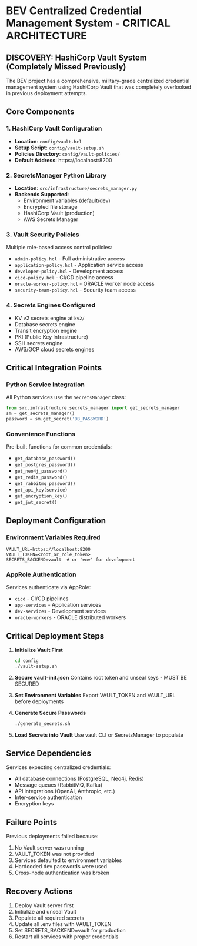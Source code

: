 # BEV Centralized Credential Management System - CRITICAL ARCHITECTURE

## DISCOVERY: HashiCorp Vault System (Completely Missed Previously)

The BEV project has a comprehensive, military-grade centralized credential management system using HashiCorp Vault that was completely overlooked in previous deployment attempts.

## Core Components

### 1. HashiCorp Vault Configuration
- **Location**: `config/vault.hcl`
- **Setup Script**: `config/vault-setup.sh`
- **Policies Directory**: `config/vault-policies/`
- **Default Address**: https://localhost:8200

### 2. SecretsManager Python Library
- **Location**: `src/infrastructure/secrets_manager.py`
- **Backends Supported**:
  - Environment variables (default/dev)
  - Encrypted file storage
  - HashiCorp Vault (production)
  - AWS Secrets Manager

### 3. Vault Security Policies
Multiple role-based access control policies:
- `admin-policy.hcl` - Full administrative access
- `application-policy.hcl` - Application service access
- `developer-policy.hcl` - Development access
- `cicd-policy.hcl` - CI/CD pipeline access
- `oracle-worker-policy.hcl` - ORACLE worker node access
- `security-team-policy.hcl` - Security team access

### 4. Secrets Engines Configured
- KV v2 secrets engine at `kv2/`
- Database secrets engine
- Transit encryption engine
- PKI (Public Key Infrastructure)
- SSH secrets engine
- AWS/GCP cloud secrets engines

## Critical Integration Points

### Python Service Integration
All Python services use the `SecretsManager` class:
```python
from src.infrastructure.secrets_manager import get_secrets_manager
sm = get_secrets_manager()
password = sm.get_secret('DB_PASSWORD')
```

### Convenience Functions
Pre-built functions for common credentials:
- `get_database_password()`
- `get_postgres_password()`
- `get_neo4j_password()`
- `get_redis_password()`
- `get_rabbitmq_password()`
- `get_api_key(service)`
- `get_encryption_key()`
- `get_jwt_secret()`

## Deployment Configuration

### Environment Variables Required
```
VAULT_URL=https://localhost:8200
VAULT_TOKEN=<root_or_role_token>
SECRETS_BACKEND=vault  # or 'env' for development
```

### AppRole Authentication
Services authenticate via AppRole:
- `cicd` - CI/CD pipelines
- `app-services` - Application services
- `dev-services` - Development services
- `oracle-workers` - ORACLE distributed workers

## Critical Deployment Steps

1. **Initialize Vault First**
   ```bash
   cd config
   ./vault-setup.sh
   ```

2. **Secure vault-init.json**
   Contains root token and unseal keys - MUST BE SECURED

3. **Set Environment Variables**
   Export VAULT_TOKEN and VAULT_URL before deployments

4. **Generate Secure Passwords**
   ```bash
   ./generate_secrets.sh
   ```

5. **Load Secrets into Vault**
   Use vault CLI or SecretsManager to populate

## Service Dependencies

Services expecting centralized credentials:
- All database connections (PostgreSQL, Neo4j, Redis)
- Message queues (RabbitMQ, Kafka)
- API integrations (OpenAI, Anthropic, etc.)
- Inter-service authentication
- Encryption keys

## Failure Points

Previous deployments failed because:
1. No Vault server was running
2. VAULT_TOKEN was not provided
3. Services defaulted to environment variables
4. Hardcoded dev passwords were used
5. Cross-node authentication was broken

## Recovery Actions

1. Deploy Vault server first
2. Initialize and unseal Vault
3. Populate all required secrets
4. Update all .env files with VAULT_TOKEN
5. Set SECRETS_BACKEND=vault for production
6. Restart all services with proper credentials
